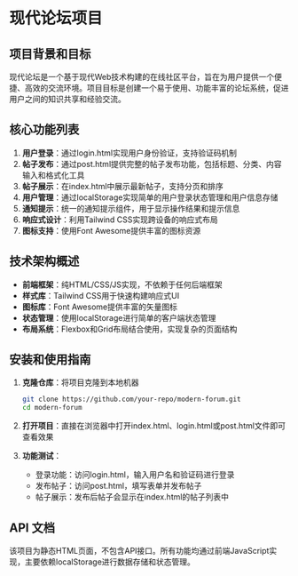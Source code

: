 # 现代论坛项目

## 项目背景和目标
现代论坛是一个基于现代Web技术构建的在线社区平台，旨在为用户提供一个便捷、高效的交流环境。项目目标是创建一个易于使用、功能丰富的论坛系统，促进用户之间的知识共享和经验交流。

## 核心功能列表
1. **用户登录**：通过login.html实现用户身份验证，支持验证码机制
2. **帖子发布**：通过post.html提供完整的帖子发布功能，包括标题、分类、内容输入和格式化工具
3. **帖子展示**：在index.html中展示最新帖子，支持分页和排序
4. **用户管理**：通过localStorage实现简单的用户登录状态管理和用户信息存储
5. **通知提示**：统一的通知提示组件，用于显示操作结果和提示信息
6. **响应式设计**：利用Tailwind CSS实现跨设备的响应式布局
7. **图标支持**：使用Font Awesome提供丰富的图标资源

## 技术架构概述
- **前端框架**：纯HTML/CSS/JS实现，不依赖于任何后端框架
- **样式库**：Tailwind CSS用于快速构建响应式UI
- **图标库**：Font Awesome提供丰富的矢量图标
- **状态管理**：使用localStorage进行简单的客户端状态管理
- **布局系统**：Flexbox和Grid布局结合使用，实现复杂的页面结构

## 安装和使用指南
1. **克隆仓库**：将项目克隆到本地机器
   ```bash
   git clone https://github.com/your-repo/modern-forum.git
   cd modern-forum
   ```

2. **打开项目**：直接在浏览器中打开index.html、login.html或post.html文件即可查看效果

3. **功能测试**：
   - 登录功能：访问login.html，输入用户名和验证码进行登录
   - 发布帖子：访问post.html，填写表单并发布帖子
   - 帖子展示：发布后帖子会显示在index.html的帖子列表中

## API 文档
该项目为静态HTML页面，不包含API接口。所有功能均通过前端JavaScript实现，主要依赖localStorage进行数据存储和状态管理。